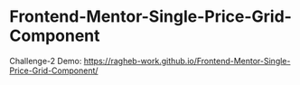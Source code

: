 # Frontend-Mentor-Single-Price-Grid-Component
Challenge-2
Demo: https://ragheb-work.github.io/Frontend-Mentor-Single-Price-Grid-Component/
